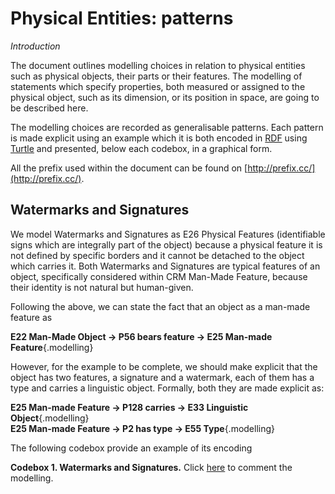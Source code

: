 # Physical Entities: patterns

*Introduction*

The document outlines modelling choices in relation to physical entities such as physical objects, their parts or their features. The modelling of statements which specify properties, both measured or assigned to the physical object, such as its dimension, or its position in space, are going to be described here.

The modelling choices are recorded as generalisable patterns. Each pattern is made explicit using an example which it is both encoded in [RDF](https://www.w3.org/TR/rdf11-mt/) using [Turtle](https://www.w3.org/TR/turtle/) and presented, below each codebox, in a graphical form. 

All the prefix used within the document can be found on [http://prefix.cc/](http://prefix.cc/).


## Watermarks and Signatures

We model Watermarks and Signatures as E26 Physical Features (identifiable signs which are integrally part of the object) because a physical feature it is not defined by specific borders and it cannot be detached to the object which carries it.
Both Watermarks and Signatures are typical features of an object, specifically considered within CRM Man-Made Feature, because their identity is not natural but human-given. 

Following the above, we can state the fact that an object as a man-made feature as 

**E22 Man-Made Object → P56 bears feature → E25 Man-made Feature**{.modelling}

However, for the example to be complete, we should make explicit that the object has two features, a signature and a watermark, each of them has a type and carries a linguistic object. Formally, both they are made explicit as:

**E25 Man-made Feature → P128 carries → E33 Linguistic Object**{.modelling}   
**E25 Man-made Feature → P2 has type → E55 Type**{.modelling}  

The following codebox provide an example of its encoding 
<br>
<script src="https://gist.github.com/ncarboni/71f105292a27625d83d60b75b4f8b5aa.js"></script>

**Codebox 1. Watermarks and Signatures.** Click [here](https://gist.github.com/ncarboni/71f105292a27625d83d60b75b4f8b5aa#file-feature-ttl) to comment the modelling.